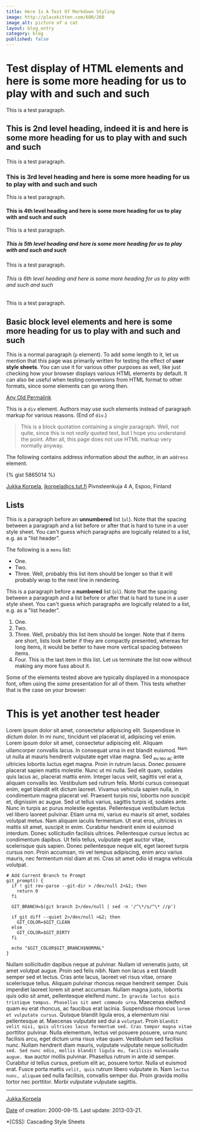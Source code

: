 ```yaml
---
title: Here Is A Test Of Markdown Styling
image: http://placekitten.com/600/260
image_alt: picture of a cat
layout: blog_entry
category: blog
published: false
---
```


# Test display of HTML elements and here is some more heading for us to play with and such and such

This is a test paragraph.

## This is 2nd level heading, indeed it is and here is some more heading for us to play with and such and such

This is a test paragraph.

### This is 3rd level heading and here is some more heading for us to play with and such and such

This is a test paragraph.

#### This is 4th level heading and here is some more heading for us to play with and such and such

This is a test paragraph.

##### This is 5th level heading and here is some more heading for us to play with and such and such

This is a test paragraph.

###### This is 6th level heading and here is some more heading for us to play with and such and such

This is a test paragraph.

## Basic block level elements and here is some more heading for us to play with and such and such

This is a normal paragraph (`p` element). To add some length to it, let us mention that this page was primarily written for testing the effect of **user style sheets**. You can use it for various other purposes as well, like just checking how your browser displays various HTML elements by default. It can also be useful when testing conversions from HTML format to other formats, since some elements can go wrong then.

[Any Old Permalink](http://www.cs.tut.fi/~jkorpela/www/testel.html "Permalink to Test display of HTML elements")

This is a `div` element. Authors may use such elements instead of paragraph markup for various reasons. (End of `div`.)

> This is a block quotation containing a single paragraph. Well, not quite, since this is not _really_ quoted text, but I hope you understand the point. After all, this page does not use HTML markup very normally anyway.

The following contains address information about the author, in an `address` element.

{% gist 5865014 %}

[Jukka Korpela][1], [jkorpela@cs.tut.fi][2]
Pivnsteenkuja 4 A, Espoo, Finland

## Lists

This is a paragraph before an **unnumbered** list (`ul`). Note that the spacing between a paragraph and a list before or after that is hard to tune in a user style sheet. You can't guess which paragraphs are logically related to a list, e.g. as a "list header".

The following is a `menu` list:

* One.
* Two.
* Three. Well, probably this list item should be longer so that it will probably wrap to the next line in rendering.

This is a paragraph before a **numbered** list (`ol`). Note that the spacing between a paragraph and a list before or after that is hard to tune in a user style sheet. You can't guess which paragraphs are logically related to a list, e.g. as a "list header".

1. One.
2. Two.
3. Three. Well, probably this list item should be longer. Note that if items are short, lists look better if they are compactly presented, whereas for long items, it would be better to have more vertical spacing between items.
4. Four. This is the last item in this list. Let us terminate the list now without making any more fuss about it.

Some of the elements tested above are typically displayed in a monospace font, often using the _same_ presentation for all of them. This tests whether that is the case on your browser:

# This is yet another test header

Lorem ipsum dolor sit amet, consectetur adipiscing elit. Suspendisse in dictum dolor. In mi nunc, tincidunt vel placerat id, adipiscing vel enim. Lorem ipsum dolor sit amet, consectetur adipiscing elit. Aliquam ullamcorper convallis lacus. In consequat urna in est blandit euismod. <sup>Nam</sup> ut nulla at mauris hendrerit vulputate eget vitae magna. Sed <sub>eu leo ac</sub> ante ultricies lobortis luctus eget magna. Proin in rutrum lacus. Donec posuere placerat sapien mattis molestie. Nunc ut mi nulla. Sed elit quam, sodales quis lacus ac, placerat mattis enim. Integer lacus velit, sagittis vel erat a, aliquam convallis leo. Vestibulum sed rutrum felis. Morbi cursus consequat enim, eget blandit elit dictum laoreet. Vivamus vehicula sapien nulla, in condimentum magna placerat vel. Praesent turpis nisi, lobortis non suscipit et, dignissim ac augue. Sed ut tellus varius, sagittis turpis id, sodales ante. Nunc in turpis ac purus molestie egestas. Pellentesque vestibulum lectus vel libero laoreet pulvinar. Etiam urna mi, varius eu mauris sit amet, sodales volutpat metus. Nam aliquam iaculis fermentum. Ut erat eros, ultricies in mattis sit amet, suscipit in enim. Curabitur hendrerit enim id euismod interdum. Donec sollicitudin facilisis ultrices. Pellentesque cursus lectus ac condimentum dapibus. Ut felis tellus, vulputate eget auctor vitae, scelerisque quis sapien. Donec pellentesque neque elit, eget laoreet turpis cursus non. Proin accumsan, mi vel tempus adipiscing, enim arcu varius mauris, nec fermentum nisl diam at mi. Cras sit amet odio id magna vehicula volutpat.

    # Add Current Branch to Prompt
    git_prompt() {
      if ! git rev-parse --git-dir > /dev/null 2>&1; then
        return 0
      fi

      GIT_BRANCH=$(git branch 2>/dev/null | sed -n '/^\*/s/^\* //p')

      if git diff --quiet 2>/dev/null >&2; then
        GIT_COLOR=$GIT_CLEAN
      else
        GIT_COLOR=$GIT_DIRTY
      fi

      echo "$GIT_COLOR$GIT_BRANCH$NORMAL"
    }

Nullam sollicitudin dapibus neque at pulvinar. Nullam id venenatis justo, sit amet volutpat augue. Proin sed felis nibh. Nam non lacus a est blandit semper sed et lectus. Cras ante lacus, laoreet vel risus vitae, ornare scelerisque tellus. Aliquam pulvinar rhoncus neque hendrerit semper. Duis imperdiet laoreet lorem sit amet accumsan. Nullam magna justo, lobortis quis odio sit amet, pellentesque eleifend nunc. `In gravida lectus quis tristique tempus. Phasellus sit amet commodo urna`. Maecenas eleifend quam eu erat rhoncus, ac faucibus erat lacinia. Suspendisse rhoncus `lorem et vulputate cursus`. Quisque blandit ligula eros, a elementum nisi pellentesque at. Maecenas vulputate sed dui a `volutpat`. Proin `blandit velit nisi, quis ultrices lacus fermentum sed. Cras tempor magna vitae` porttitor pulvinar. Nulla elementum, lectus vel posuere posuere, urna nunc facilisis arcu, eget dictum urna risus vitae quam. Vestibulum sed facilisis nunc. Nullam hendrerit diam mauris, vulputate vulputate neque sollicitudin `sed. Sed nunc odio, mollis blandit ligula eu, facilisis malesuada augue. Nam` auctor mollis pulvinar. Phasellus rutrum in ante id semper. Curabitur id tellus cursus, pretium elit ac, posuere tortor. Nulla ut euismod erat. Fusce porta mattis `velit, quis` rutrum libero vulputate in. Nam `lectus nunc, aliquam` sed nulla facilisis, convallis semper dui. Proin gravida mollis tortor nec porttitor. Morbi vulputate vulputate sagittis.

* * *

[Jukka Korpela][1]

[ Date][5] of creation: 2000-09-15. Last update: 2013-03-21.

   [1]: http://www.cs.tut.fi/personal.html
   [2]: mailto:jkorpela%40cs.tut.fi
   [3]: http://www.useit.com
   [4]: http://www.cs.tut.fi/links.html
   [5]: http://www.cs.tut.fi/iso8601.html (ISO 8601, the date and time representation standard)

  *[CSS]: Cascading Style Sheets
